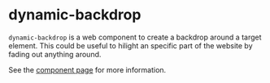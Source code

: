 # dynamic-backdrop

`dynamic-backdrop` is a web component to create a backdrop around a target element.
This could be useful to hilight an specific part of the website by fading
out anything around.

See the [component page](http://Eldorado234.github.io/dynamic-backdrop) for more information.